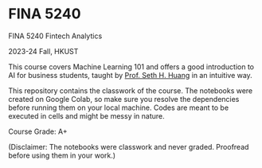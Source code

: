 # FINA 5240
FINA 5240 Fintech Analytics

2023-24 Fall, HKUST

This course covers Machine Learning 101 and offers a good introduction to AI for business students, taught by [Prof. Seth H. Huang](https://www.linkedin.com/in/sethhuang/) in an intuitive way.

This repository contains the classwork of the course. The notebooks were created on Google Colab, so make sure you resolve the dependencies before running them on your local machine. Codes are meant to be executed in cells and might be messy in nature.

Course Grade: A+

(Disclaimer: The notebooks were classwork and never graded. Proofread before using them in your work.)

